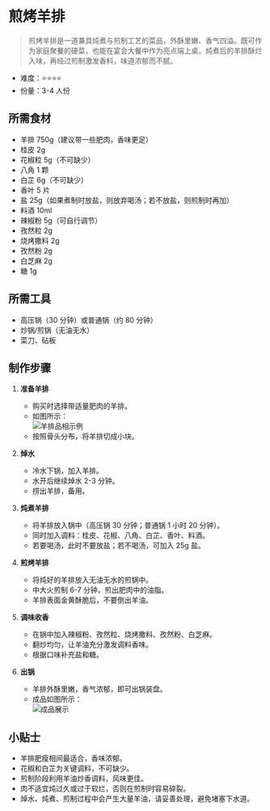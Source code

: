 # 煎烤羊排

> 煎烤羊排是一道兼具炖煮与煎制工艺的菜品，外酥里嫩、香气四溢。既可作为家庭聚餐的硬菜，也能在宴会大餐中作为亮点端上桌。炖煮后的羊排酥烂入味，再经过煎制激发香料，味道浓郁而不腻。

- 难度：⭐⭐⭐⭐  
- 份量：3-4 人份  

## 所需食材
- 羊排 750g（建议带一些肥肉，香味更足）
- 桂皮 2g
- 花椒粒 5g（不可缺少）
- 八角 1 颗
- 白芷 6g（不可缺少）
- 香叶 5 片
- 盐 25g（如果煮制时放盐，则放弃喝汤；若不放盐，则煎制时再加）
- 料酒 10ml
- 辣椒粉 5g（可自行调节）
- 孜然粒 2g
- 烧烤撒料 2g
- 孜然粉 2g
- 白芝麻 2g
- 糖 1g

## 所需工具
- 高压锅（30 分钟）或普通锅（约 80 分钟）
- 炒锅/煎锅（无油无水）
- 菜刀、砧板

## 制作步骤
1. **准备羊排**  
   - 购买时选择带适量肥肉的羊排。  
   - 如图所示：  
     ![羊排品相示例](figure1.jpg)  
   - 按照骨头分布，将羊排切成小块。

2. **焯水**  
   - 冷水下锅，加入羊排。  
   - 水开后继续焯水 2-3 分钟。  
   - 捞出羊排，备用。

3. **炖煮羊排**  
   - 将羊排放入锅中（高压锅 30 分钟；普通锅 1 小时 20 分钟）。  
   - 同时加入调料：桂皮、花椒、八角、白芷、香叶、料酒。  
   - 若要喝汤，此时不要放盐；若不喝汤，可加入 25g 盐。

4. **煎烤羊排**  
   - 将炖好的羊排放入无油无水的煎锅中。  
   - 中大火煎制 6-7 分钟，煎出肥肉中的油脂。  
   - 羊排表面金黄酥脆后，不要倒出羊油。

5. **调味收香**  
   - 在锅中加入辣椒粉、孜然粒、烧烤撒料、孜然粉、白芝麻。  
   - 翻炒均匀，让羊油充分激发调料香味。  
   - 根据口味补充盐和糖。  

6. **出锅**  
   - 羊排外酥里嫩，香气浓郁，即可出锅装盘。  
   - 成品如图所示：  
     ![成品展示](figure2.jpg)  

## 小贴士
- 羊排肥瘦相间最适合，香味浓郁。  
- 花椒和白芷为关键调料，不可缺少。  
- 煎制阶段利用羊油炒香调料，风味更佳。  
- 肉不适宜炖过久或过于软烂，否则在煎制时容易碎裂。  
- 焯水、炖煮、煎制过程中会产生大量羊油，请妥善处理，避免堵塞下水道。  
